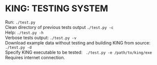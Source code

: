 # KING: TESTING SYSTEM
Run: `./test.py` <br />
Clean directory of previous tests output `./test.py -c` <br />
Help: `./test.py -h` <br />
Verbose tests output: `./test.py -v` <br />
Download example data without testing and building KING from source: ` ./test.py -d` <br />
Specify KING executable to be tested: ` ./test.py -e /path/to/king/exe` <br />
Requires internet connection. <br />
